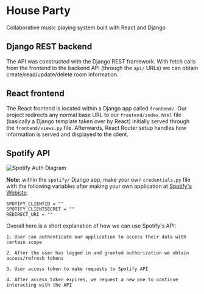 # House Party
Collaborative music playing system built with React and Django

## Django REST backend

The API was constructed with the Django REST framework. With fetch calls from the frontend to the backend API (through the `api/` URLs) we can obtain create/read/update/delete room information.

## React frontend

The React frontend is located within a Django app called `frontend/`. Our project redirects any normal base URL to our `frontend/index.html` file (basically a Django template taken over by React) initially served through the `frontend/views.py` file. Afterwards, React Router setup handles how information is served and displayed to the client.

## Spotify API

![Spotify Auth Diagram](https://developer.spotify.com/assets/AuthG_AuthoriztionCode.png)

**Note:** within the `spotify/` Django app, make your own `credentials.py` file with the following variables after making your own application at [Spotify's Webiste](https://developer.spotify.com/dashboard/).

```
SPOTIFY_CLIENTID = ""
SPOTIFY_CLIENTSECRET = ""
REDIRECT_URI = ""
```

Overall here is a short explanation of how we can use Spotify's API:

    1. User can authenticate our application to access their data with certain scope

    2. After the user has logged in and granted authorization we obtain access/refresh tokens

    3. User access token to make requests to Spotify API

    4. After access token expires, we request a new one to continue interacting with the API 
